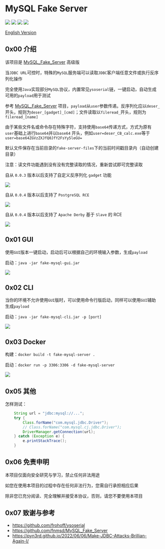 # MySQL Fake Server

![](https://img.shields.io/badge/build-passing-brightgreen)
![](https://img.shields.io/badge/build-Java%208-orange)
![](https://img.shields.io/github/downloads/4ra1n/mysql-fake-server/total)
![](https://img.shields.io/github/v/release/4ra1n/mysql-fake-server)

[English Version](doc/README.md)

## 0x00 介绍

该项目是 [MySQL_Fake_Server](https://github.com/fnmsd/MySQL_Fake_Server) 高级版

当`JDBC URL`可控时，特殊的`MySQL`服务端可以读取`JDBC`客户端任意文件或执行反序列化操作

完全使用`Java`实现部分`MySQL`协议，内置常见`ysoserial`链，一键启动，自动生成可用的`payload`用于测试

参考 [MySQL_Fake_Server](https://github.com/fnmsd/MySQL_Fake_Server) 项目，`payload`从`user`参数传递。反序列化应以`deser_`
开头，规则为`deser_[gadget]_[cmd]`；文件读取以`fileread_`开头，规则为`fileread_[name]`

由于某些文件名或命令存在特殊字符，支持使用`base64`传递方式，方式为原有`user`基础上进行`base64`并以`base64`
开头，例如`user=deser_CB_calc.exe`等于`user=base64ZGVzZXJfQ0JfY2FsYy5leGU=`

默认文件保存在当前目录的`fake-server-files`下的当前时间戳目录内（自动创建目录）

注意：读文件功能遇到没有没有完整读取的情况，重新尝试即可完整读取

自从 `0.0.3` 版本以后支持了自定义反序列化 `gadget` 功能

![](img/004.png)

自从 `0.0.4` 版本以后支持了 `PostgreSQL RCE`

![](img/005.png)

自从 `0.0.4` 版本以后支持了 `Apache Derby` 基于 `Slave` 的 RCE

![](img/006.png)


## 0x01 GUI

使用`GUI`版本一键启动，启动后可以根据自己的环境输入参数，生成`payload`

启动：`java -jar fake-mysql-gui.jar`

![](img/001.png)

## 0x02 CLI

当你的环境不允许使用`GUI`版时，可以使用命令行版启动，同样可以使用`GUI`辅助生成`payload`

启动：`java -jar fake-mysql-cli.jar -p [port]`

![](img/002.png)

## 0x03 Docker

构建：`docker build -t fake-mysql-server .`

启动：`docker run -p 3306:3306 -d fake-mysql-server`

![](img/003.png)

## 0x05 其他

怎样测试：

```java
    String url = "jdbc:mysql://...";
    try {
        Class.forName("com.mysql.jdbc.Driver");
        // Class.forName("com.mysql.cj.jdbc.Driver");
        DriverManager.getConnection(url);
    } catch (Exception e) {
        e.printStackTrace();
    }
```

## 0x06 免责申明

本项目仅面向安全研究与学习，禁止任何非法用途

如您在使用本项目的过程中存在任何非法行为，您需自行承担相应后果

除非您已充分阅读、完全理解并接受本协议，否则，请您不要使用本项目

## 0x07 致谢与参考

- https://github.com/frohoff/ysoserial
- https://github.com/fnmsd/MySQL_Fake_Server
- https://pyn3rd.github.io/2022/06/06/Make-JDBC-Attacks-Brillian-Again-I/

